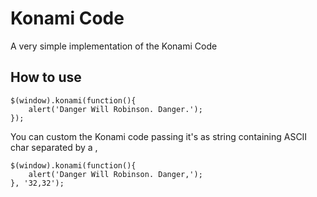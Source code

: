 Konami Code
============

A very simple implementation of the Konami Code

How to use
-----------

    $(window).konami(function(){
        alert('Danger Will Robinson. Danger.');
    });

You can custom the Konami code passing it's as string containing ASCII char separated by a ,

    $(window).konami(function(){
        alert('Danger Will Robinson. Danger,');
    }, '32,32');

